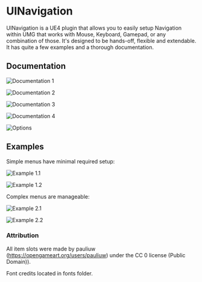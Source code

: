 # UINavigation

UINavigation is a UE4 plugin that allows you to easily setup Navigation within UMG that works with Mouse, Keyboard, Gamepad, or any combination of those. It's designed to be hands-off, flexible and extendable. It has quite a few examples and a thorough documentation.

## Documentation

![Documentation 1](/Screens/Docs_Overview.png)

![Documentation 2](/Screens/Docs_1.png)

![Documentation 3](/Screens/Docs_2.png)

![Documentation 4](/Screens/Docs_3.png)

![Options](/Screens/DefaultsPanel.png)

## Examples

Simple menus have minimal required setup:

![Example 1.1](/Screens/SimpleMenu_Designer.png)

![Example 1.2](/Screens/SimpleMenu_Graph.png)

Complex menus are manageable:

![Example 2.1](/Screens/OptionsMenu_Designer.png)

![Example 2.2](/Screens/OptionsMenu_Graph.png)


### Attribution

All item slots were made by pauliuw (https://opengameart.org/users/pauliuw) under the CC 0 license (Public Domain)).

Font credits located in fonts folder.
